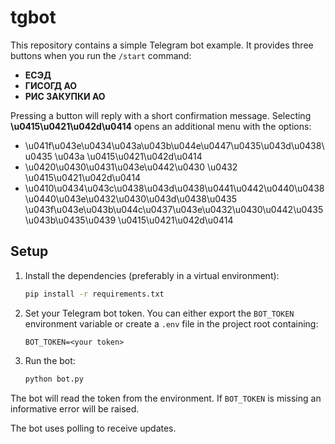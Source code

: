 # tgbot

This repository contains a simple Telegram bot example. It provides three buttons when you run the `/start` command:

- **ЕСЭД**
- **ГИСОГД АО**
- **РИС ЗАКУПКИ АО**

Pressing a button will reply with a short confirmation message.
Selecting **\u0415\u0421\u042d\u0414** opens an additional menu with the options:

- \u041f\u043e\u0434\u043a\u043b\u044e\u0447\u0435\u043d\u0438\u0435 \u043a \u0415\u0421\u042d\u0414
- \u0420\u0430\u0431\u043e\u0442\u0430 \u0432 \u0415\u0421\u042d\u0414
- \u0410\u0434\u043c\u0438\u043d\u0438\u0441\u0442\u0440\u0438\u0440\u043e\u0432\u0430\u043d\u0438\u0435 \u043f\u043e\u043b\u044c\u0437\u043e\u0432\u0430\u0442\u0435\u043b\u0435\u0439 \u0415\u0421\u042d\u0414

## Setup

1. Install the dependencies (preferably in a virtual environment):

   ```bash
   pip install -r requirements.txt
   ```

2. Set your Telegram bot token. You can either export the `BOT_TOKEN` environment
   variable or create a `.env` file in the project root containing:

   ```
   BOT_TOKEN=<your token>
   ```

3. Run the bot:

   ```bash
   python bot.py
   ```

The bot will read the token from the environment. If `BOT_TOKEN` is missing an
informative error will be raised.

The bot uses polling to receive updates.
